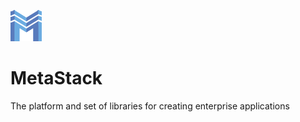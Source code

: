 ![](https://github.com/S031/MetaStack/blob/master/src/S031.MetaStack.Win/S031.MetaStack.WinForms/Resources/Logo.png?raw=true)
# MetaStack
The platform and set of libraries for creating enterprise applications
